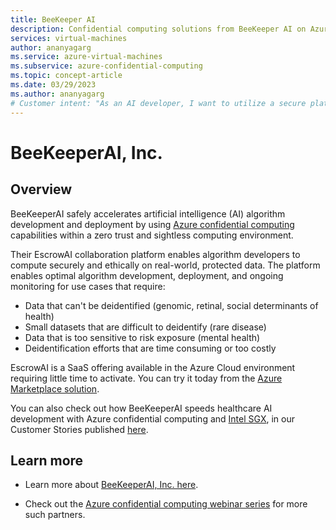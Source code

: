 ```yaml
---
title: BeeKeeper AI
description: Confidential computing solutions from BeeKeeper AI on Azure
services: virtual-machines
author: ananyagarg
ms.service: azure-virtual-machines
ms.subservice: azure-confidential-computing
ms.topic: concept-article
ms.date: 03/29/2023
ms.author: ananyagarg
# Customer intent: "As an AI developer, I want to utilize a secure platform for algorithm development on sensitive data, so that I can ensure compliance and ethical standards while maintaining privacy and security."
---
```


# BeeKeeperAI, Inc.


## Overview

BeeKeeperAI safely accelerates artificial intelligence (AI) algorithm development and deployment by using [Azure confidential computing](../index.yml)  capabilities within a zero trust and sightless computing environment.

Their EscrowAI collaboration platform enables algorithm developers to compute securely and ethically on real-world, protected data. The platform enables optimal algorithm development, deployment, and ongoing monitoring for use cases that require:

- Data that can't be deidentified (genomic, retinal, social determinants of health)
- Small datasets that are difficult to deidentify (rare disease)
- Data that is too sensitive to risk exposure (mental health)
- Deidentification efforts that are time consuming or too costly

EscrowAI is a SaaS offering available in the Azure Cloud environment requiring little time to activate. You can try it today from the [Azure Marketplace solution](https://azuremarketplace.microsoft.com/en-us/marketplace/apps/beekeeperaiinc1643748994169.escrowaiphase1atestdrive?tab=Overview).

You can also check out how BeeKeeperAI speeds healthcare AI development with Azure confidential computing and [Intel SGX](../confidential-computing-enclaves.md), in our Customer Stories published [here](https://customers.microsoft.com/en-us/story/1503405357498110670-beekeeper-ai-healthcare-microsoft-security-solutions). 

## Learn more

- Learn more about [BeeKeeperAI, Inc. here](https://www.beekeeperai.com/).

- Check out the [Azure confidential computing webinar series](https://vshow.on24.com/vshow/Azure_Confidential/exhibits/Home) for more such partners.
